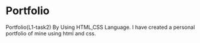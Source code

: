 # Portfolio
Portfolio(L1-task2) By Using HTML,CSS Language. 
I have created a personal portfolio of mine using html and css.

